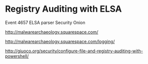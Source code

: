 # Registry Auditing with ELSA

Event 4657 ELSA parser Security Onion

http://malwarearchaeology.squarespace.com/

http://malwarearchaeology.squarespace.com/logging/

http://giuoco.org/security/configure-file-and-registry-auditing-with-powershell/
